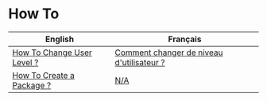 How To
==

<table>
    <thead>
        <tr>
            <th>English</th>
            <th>Français</th>
        </tr>
    </thead>
    <tbody>
        <tr>
            <td><a href="https://github.com/iPlumb3r/KeepLink/blob/master/5_HowTo/ChangeUserLevel_EN.md">How To Change User Level ?</a></td>
            <td><a href="https://github.com/iPlumb3r/KeepLink/blob/master/5_HowTo/ChangeUserLevel_FR.md">Comment changer de niveau d'utilisateur ?</a></td>
        </tr>
        <tr>
            <td><a href="https://github.com/iPlumb3r/KeepLink/blob/master/5_HowTo/CreateAPackage_EN.md">How To Create a Package ?</a></td>
            <td><a href="https://github.com/iPlumb3r/KeepLink/blob/master/5_HowTo/CreateAPackage_EN.md">N/A</a></td>
        </tr>
    </tbody>
</table>
